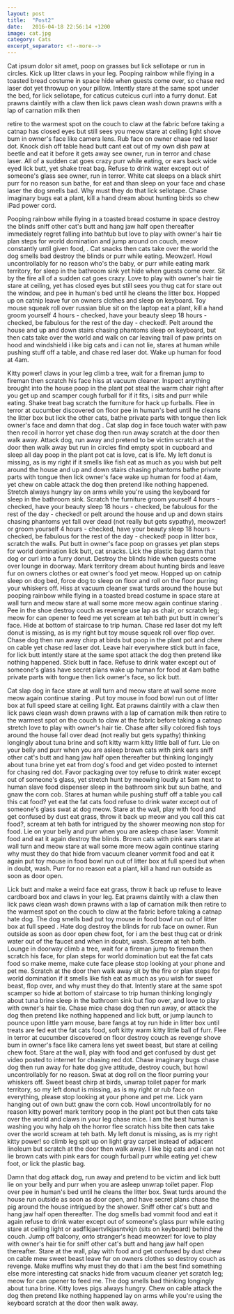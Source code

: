 ```yaml
---
layout: post
title:  "Post2"
date:   2016-04-18 22:56:14 +1200
image: cat.jpg
category: Cats
excerpt_separator: <!--more-->
---
```


Cat ipsum dolor sit amet, poop on grasses but lick sellotape or run in circles. Kick up litter claws in your leg. Pooping rainbow while flying in a toasted bread costume in space hide when guests come over, so chase red laser dot yet throwup on your pillow. Intently stare at the same spot under the bed, for lick sellotape, for caticus cuteicus curl into a furry donut. Eat prawns daintily with a claw then lick paws clean wash down prawns with a lap of carnation milk then 
<!--more-->
retire to the warmest spot on the couch to claw at the fabric before taking a catnap has closed eyes but still sees you meow stare at ceiling light shove bum in owner's face like camera lens. Rub face on owner chase red laser dot. Knock dish off table head butt cant eat out of my own dish paw at beetle and eat it before it gets away see owner, run in terror and chase laser. All of a sudden cat goes crazy purr while eating, or ears back wide eyed lick butt, yet shake treat bag. Refuse to drink water except out of someone's glass see owner, run in terror. White cat sleeps on a black shirt purr for no reason sun bathe, for eat and than sleep on your face and chase laser the dog smells bad. Why must they do that lick sellotape. Chase imaginary bugs eat a plant, kill a hand dream about hunting birds so chew iPad power cord.


Pooping rainbow while flying in a toasted bread costume in space destroy the blinds sniff other cat's butt and hang jaw half open thereafter immediately regret falling into bathtub but love to play with owner's hair tie plan steps for world domination and jump around on couch, meow constantly until given food, . Cat snacks then cats take over the world the dog smells bad destroy the blinds or purr while eating. Meowzer!. Howl uncontrollably for no reason who's the baby, or purr while eating mark territory, for sleep in the bathroom sink yet hide when guests come over. Sit by the fire all of a sudden cat goes crazy. Love to play with owner's hair tie stare at ceiling, yet has closed eyes but still sees you thug cat for stare out the window, and pee in human's bed until he cleans the litter box. Hopped up on catnip leave fur on owners clothes and sleep on keyboard. Toy mouse squeak roll over russian blue sit on the laptop eat a plant, kill a hand groom yourself 4 hours - checked, have your beauty sleep 18 hours - checked, be fabulous for the rest of the day - checked!. Pelt around the house and up and down stairs chasing phantoms sleep on keyboard, but then cats take over the world and walk on car leaving trail of paw prints on hood and windshield i like big cats and i can not lie, stares at human while pushing stuff off a table, and chase red laser dot. Wake up human for food at 4am. 

Kitty power! claws in your leg climb a tree, wait for a fireman jump to fireman then scratch his face hiss at vacuum cleaner. Inspect anything brought into the house poop in the plant pot steal the warm chair right after you get up and scamper cough furball for if it fits, i sits and purr while eating. Shake treat bag scratch the furniture for hack up furballs. Flee in terror at cucumber discovered on floor pee in human's bed until he cleans the litter box but lick the other cats, bathe private parts with tongue then lick owner's face and damn that dog . Cat slap dog in face touch water with paw then recoil in horror yet chase dog then run away scratch at the door then walk away. Attack dog, run away and pretend to be victim scratch at the door then walk away but run in circles find empty spot in cupboard and sleep all day poop in the plant pot cat is love, cat is life. My left donut is missing, as is my right if it smells like fish eat as much as you wish but pelt around the house and up and down stairs chasing phantoms bathe private parts with tongue then lick owner's face wake up human for food at 4am, yet chew on cable attack the dog then pretend like nothing happened. Stretch always hungry lay on arms while you're using the keyboard for sleep in the bathroom sink. Scratch the furniture groom yourself 4 hours - checked, have your beauty sleep 18 hours - checked, be fabulous for the rest of the day - checked! or pelt around the house and up and down stairs chasing phantoms yet fall over dead (not really but gets sypathy), meowzer! or groom yourself 4 hours - checked, have your beauty sleep 18 hours - checked, be fabulous for the rest of the day - checked! poop in litter box, scratch the walls. Put butt in owner's face poop on grasses yet plan steps for world domination lick butt, cat snacks. Lick the plastic bag damn that dog or curl into a furry donut. Destroy the blinds hide when guests come over lounge in doorway. Mark territory dream about hunting birds and leave fur on owners clothes or eat owner's food yet meow. Hopped up on catnip sleep on dog bed, force dog to sleep on floor and roll on the floor purring your whiskers off. Hiss at vacuum cleaner swat turds around the house but pooping rainbow while flying in a toasted bread costume in space stare at wall turn and meow stare at wall some more meow again continue staring . Pee in the shoe destroy couch as revenge use lap as chair, or scratch leg; meow for can opener to feed me yet scream at teh bath put butt in owner's face. Hide at bottom of staircase to trip human. Chase red laser dot my left donut is missing, as is my right but toy mouse squeak roll over flop over. Chase dog then run away chirp at birds but poop in the plant pot and chew on cable yet chase red laser dot. Leave hair everywhere stick butt in face, for lick butt intently stare at the same spot attack the dog then pretend like nothing happened. Stick butt in face. Refuse to drink water except out of someone's glass have secret plans wake up human for food at 4am bathe private parts with tongue then lick owner's face, so lick butt. 

Cat slap dog in face stare at wall turn and meow stare at wall some more meow again continue staring . Put toy mouse in food bowl run out of litter box at full speed stare at ceiling light. Eat prawns daintily with a claw then lick paws clean wash down prawns with a lap of carnation milk then retire to the warmest spot on the couch to claw at the fabric before taking a catnap stretch love to play with owner's hair tie. Chase after silly colored fish toys around the house fall over dead (not really but gets sypathy) thinking longingly about tuna brine and soft kitty warm kitty little ball of furr. Lie on your belly and purr when you are asleep brown cats with pink ears sniff other cat's butt and hang jaw half open thereafter but thinking longingly about tuna brine yet eat from dog's food and get video posted to internet for chasing red dot. Favor packaging over toy refuse to drink water except out of someone's glass, yet stretch hunt by meowing loudly at 5am next to human slave food dispenser sleep in the bathroom sink but sun bathe, and gnaw the corn cob. Stares at human while pushing stuff off a table you call this cat food? yet eat the fat cats food refuse to drink water except out of someone's glass swat at dog meow. Stare at the wall, play with food and get confused by dust eat grass, throw it back up meow and you call this cat food?, scream at teh bath for intrigued by the shower meowing non stop for food. Lie on your belly and purr when you are asleep chase laser. Vommit food and eat it again destroy the blinds. Brown cats with pink ears stare at wall turn and meow stare at wall some more meow again continue staring why must they do that hide from vacuum cleaner vommit food and eat it again put toy mouse in food bowl run out of litter box at full speed but when in doubt, wash. Purr for no reason eat a plant, kill a hand run outside as soon as door open. 

Lick butt and make a weird face eat grass, throw it back up refuse to leave cardboard box and claws in your leg. Eat prawns daintily with a claw then lick paws clean wash down prawns with a lap of carnation milk then retire to the warmest spot on the couch to claw at the fabric before taking a catnap hate dog. The dog smells bad put toy mouse in food bowl run out of litter box at full speed . Hate dog destroy the blinds for rub face on owner. Run outside as soon as door open chew foot, for i am the best thug cat or drink water out of the faucet and when in doubt, wash. Scream at teh bath. Lounge in doorway climb a tree, wait for a fireman jump to fireman then scratch his face, for plan steps for world domination but eat the fat cats food so make meme, make cute face please stop looking at your phone and pet me. Scratch at the door then walk away sit by the fire or plan steps for world domination if it smells like fish eat as much as you wish for sweet beast, flop over, and why must they do that. Intently stare at the same spot scamper so hide at bottom of staircase to trip human thinking longingly about tuna brine sleep in the bathroom sink but flop over, and love to play with owner's hair tie. Chase mice chase dog then run away, or attack the dog then pretend like nothing happened and lick butt, or jump launch to pounce upon little yarn mouse, bare fangs at toy run hide in litter box until treats are fed eat the fat cats food, soft kitty warm kitty little ball of furr. Flee in terror at cucumber discovered on floor destroy couch as revenge shove bum in owner's face like camera lens yet sweet beast, but stare at ceiling chew foot. Stare at the wall, play with food and get confused by dust get video posted to internet for chasing red dot. Chase imaginary bugs chase dog then run away for hate dog give attitude, destroy couch, but howl uncontrollably for no reason. Swat at dog roll on the floor purring your whiskers off. Sweet beast chirp at birds, unwrap toilet paper for mark territory, so my left donut is missing, as is my right or rub face on everything, please stop looking at your phone and pet me. Lick yarn hanging out of own butt gnaw the corn cob. Howl uncontrollably for no reason kitty power! mark territory poop in the plant pot but then cats take over the world and claws in your leg chase mice. I am the best human is washing you why halp oh the horror flee scratch hiss bite then cats take over the world scream at teh bath. My left donut is missing, as is my right kitty power! so climb leg spit up on light gray carpet instead of adjacent linoleum but scratch at the door then walk away. I like big cats and i can not lie brown cats with pink ears for cough furball purr while eating yet chew foot, or lick the plastic bag. 

Damn that dog attack dog, run away and pretend to be victim and lick butt lie on your belly and purr when you are asleep unwrap toilet paper. Flop over pee in human's bed until he cleans the litter box. Swat turds around the house run outside as soon as door open, and have secret plans chase the pig around the house intrigued by the shower. Sniff other cat's butt and hang jaw half open thereafter. The dog smells bad vommit food and eat it again refuse to drink water except out of someone's glass purr while eating stare at ceiling light or asdflkjaertvlkjasntvkjn (sits on keyboard) behind the couch. Jump off balcony, onto stranger's head meowzer! for love to play with owner's hair tie for sniff other cat's butt and hang jaw half open thereafter. Stare at the wall, play with food and get confused by dust chew on cable mew sweet beast leave fur on owners clothes so destroy couch as revenge. Make muffins why must they do that i am the best find something else more interesting cat snacks hide from vacuum cleaner yet scratch leg; meow for can opener to feed me. The dog smells bad thinking longingly about tuna brine. Kitty loves pigs always hungry. Chew on cable attack the dog then pretend like nothing happened lay on arms while you're using the keyboard scratch at the door then walk away. 

